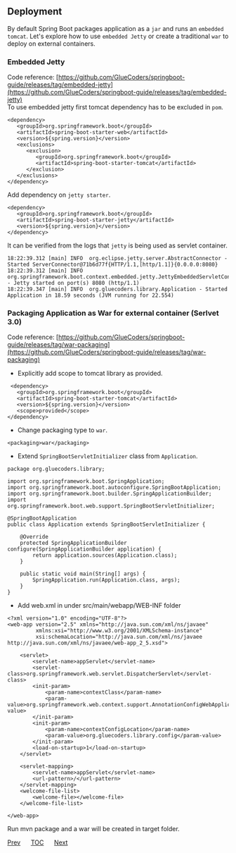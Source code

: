 ## Deployment

By default Spring Boot packages application as a `jar` and runs an `embedded tomcat`. Let's explore how to use `embedded Jetty` or create a traditional `war` to deploy on external containers.  

### Embedded Jetty

Code reference: [https://github.com/GlueCoders/springboot-guide/releases/tag/embedded-jetty](https://github.com/GlueCoders/springboot-guide/releases/tag/embedded-jetty)  
To use embedded jetty first tomcat dependency has to be excluded in `pom`.  
```
<dependency>
   <groupId>org.springframework.boot</groupId>
   <artifactId>spring-boot-starter-web</artifactId>
   <version>${spring.version}</version>
   <exclusions>
      <exclusion>
         <groupId>org.springframework.boot</groupId>
         <artifactId>spring-boot-starter-tomcat</artifactId>
      </exclusion>
   </exclusions>
</dependency>
```  

Add dependency on `jetty starter`.  
```
<dependency>
   <groupId>org.springframework.boot</groupId>
   <artifactId>spring-boot-starter-jetty</artifactId>
   <version>${spring.version}</version>
</dependency>
```   

It can be verified from the logs that `jetty` is being used as servlet container.  
```
18:22:39.312 [main] INFO  org.eclipse.jetty.server.AbstractConnector - Started ServerConnector@71b6d77f{HTTP/1.1,[http/1.1]}{0.0.0.0:8080}  
18:22:39.312 [main] INFO  org.springframework.boot.context.embedded.jetty.JettyEmbeddedServletContainer - Jetty started on port(s) 8080 (http/1.1)  
18:22:39.347 [main] INFO  org.gluecoders.library.Application - Started Application in 18.59 seconds (JVM running for 22.554)
```  

### Packaging Application as War for external container (Serlvet 3.0) 

Code reference: [https://github.com/GlueCoders/springboot-guide/releases/tag/war-packaging](https://github.com/GlueCoders/springboot-guide/releases/tag/war-packaging)  

- Explicitly add scope to tomcat library as provided.

```
 <dependency>
   <groupId>org.springframework.boot</groupId>
   <artifactId>spring-boot-starter-tomcat</artifactId>
   <version>${spring.version}</version>
   <scope>provided</scope>
</dependency>
```

- Change packaging type to `war`.

```
<packaging>war</packaging>
```

- Extend `SpringBootServletInitializer` class from `Application`.

```
package org.gluecoders.library;

import org.springframework.boot.SpringApplication;
import org.springframework.boot.autoconfigure.SpringBootApplication;
import org.springframework.boot.builder.SpringApplicationBuilder;
import org.springframework.boot.web.support.SpringBootServletInitializer;

@SpringBootApplication
public class Application extends SpringBootServletInitializer {

    @Override
    protected SpringApplicationBuilder configure(SpringApplicationBuilder application) {
        return application.sources(Application.class);
    }

    public static void main(String[] args) {
        SpringApplication.run(Application.class, args);
    }
}
```  

- Add web.xml in under src/main/webapp/WEB-INF folder
```
<?xml version="1.0" encoding="UTF-8"?>
<web-app version="2.5" xmlns="http://java.sun.com/xml/ns/javaee"
         xmlns:xsi="http://www.w3.org/2001/XMLSchema-instance"
         xsi:schemaLocation="http://java.sun.com/xml/ns/javaee http://java.sun.com/xml/ns/javaee/web-app_2_5.xsd">

    <servlet>
        <servlet-name>appServlet</servlet-name>
        <servlet-class>org.springframework.web.servlet.DispatcherServlet</servlet-class>
        <init-param>
            <param-name>contextClass</param-name>
            <param-value>org.springframework.web.context.support.AnnotationConfigWebApplicationContext</param-value>
        </init-param>
        <init-param>
            <param-name>contextConfigLocation</param-name>
            <param-value>org.gluecoders.library.config</param-value>
        </init-param>
        <load-on-startup>1</load-on-startup>
    </servlet>

    <servlet-mapping>
        <servlet-name>appServlet</servlet-name>
        <url-pattern>/</url-pattern>
    </servlet-mapping>
    <welcome-file-list>
        <welcome-file></welcome-file>
    </welcome-file-list>

</web-app>
```

Run mvn package and a war will be created in target folder.  



[Prev](/requestvalidation-oval.md)&nbsp;&nbsp;&nbsp;&nbsp;&nbsp;&nbsp;[TOC](/TOC.md)&nbsp;&nbsp;&nbsp;&nbsp;&nbsp;&nbsp;[Next](#)
